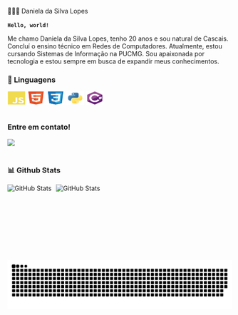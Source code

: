  👩🏻‍💻 Daniela da Silva Lopes

**`Hello, world!`**

Me chamo Daniela da Silva Lopes, tenho 20 anos e sou natural de Cascais. Concluí o ensino técnico em Redes de Computadores. Atualmente, estou cursando Sistemas de Informação na PUCMG. Sou apaixonada por tecnologia e estou sempre em busca de expandir meus conhecimentos.
<br>

### 🤖 Linguagens
<div style="display: inline_block">
  <img align="center" alt="Dani-Js" height="30" width="40" src="https://raw.githubusercontent.com/devicons/devicon/master/icons/javascript/javascript-plain.svg">
  <img align="center" alt="Dani-HTML" height="30" width="40" src="https://raw.githubusercontent.com/devicons/devicon/master/icons/html5/html5-original.svg">
  <img align="center" alt="Dani-CSS" height="30" width="40" src="https://raw.githubusercontent.com/devicons/devicon/master/icons/css3/css3-original.svg">
  <img align="center" alt="Dani-Python" height="30" width="40" src="https://raw.githubusercontent.com/devicons/devicon/master/icons/python/python-original.svg">
  <img align="center" alt="Dani-Csharp" height="30" width="40" src="https://raw.githubusercontent.com/devicons/devicon/master/icons/csharp/csharp-original.svg">
</div>
<br>

### Entre em contato!
<div style="display: inline_block"> 
  <a href="https://www.linkedin.com/in/daanidsl/" target="_blank"><img src="https://img.shields.io/badge/-LinkedIn-%230077B5?style=for-the-badge&logo=linkedin&logoColor=white" target="_blank"></a> 
</div>
<br>

### 📊 Github Stats
<p>
  <img 
    align="left" 
    alt="GitHub Stats" 
    height="170" 
    style="padding-right: 10px;" 
    src="https://github-readme-stats.vercel.app/api?username=daanidsl&show_icons=true&theme=tokyonight&include_all_commits=true&locale=pt-br" 
  />

<img 
      align="left" 
      alt="GitHub Stats" 
      height="170" 
      src="https://github-readme-stats.vercel.app/api/top-langs/?username=daanidsl&theme=tokyonight&layout=compact&custom_title=Tecnologias&langs_count=9" 
  />

</p>

<picture align="center">
  <source media="(prefers-color-scheme: dark)" srcset="https://raw.githubusercontent.com/daanidsl/daanidsl/output/github-contribution-grid-snake-dark.svg">
  <source media="(prefers-color-scheme: light)" srcset="https://raw.githubusercontent.com/daanidsl/daanidsl/output/github-contribution-grid-snake-dark.svg">
  <img align="center" alt="github contribution grid snake animation" src="https://raw.githubusercontent.com/daanidsl/daanidsl/output/github-contribution-grid-snake.svg">
</picture>


